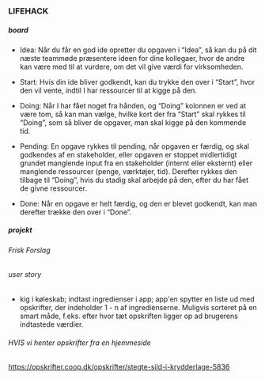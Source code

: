 ### LIFEHACK

##### board

 - Idea: Når du får en god ide opretter du opgaven i “Idea”, så kan du på dit næste teammøde præsentere ideen for dine kollegaer, hvor de andre kan være med til at vurdere, om det vil give værdi for virksomheden.

 - Start: Hvis din ide bliver godkendt, kan du trykke den over i “Start”, hvor den vil vente, indtil I har ressourcer til at kigge på den.

 - Doing: Når I har fået noget fra hånden, og “Doing” kolonnen er ved at være tom, så kan man vælge, hvilke kort der fra “Start” skal rykkes til “Doing”, som så bliver de opgaver, man skal kigge på den kommende tid.

 - Pending: En opgave rykkes til pending, når opgaven er færdig, og skal godkendes af en stakeholder, eller opgaven er stoppet midlertidigt grundet manglende input fra en stakeholder (internt eller eksternt) eller manglende ressourcer (penge, værktøjer, tid). Derefter rykkes den tilbage til “Doing”, hvis du stadig skal arbejde på den, efter du har fået de givne ressourcer.

 - Done: Når en opgave er helt færdig, og den er blevet godkendt, kan man derefter trække den over i “Done”.

##### projekt

###### Frisk Forslag

###### user story

 - kig i køleskab; indtast ingredienser i app; app'en spytter
 en liste ud med opskrifter, der indeholder 1 - n af ingredienserne.
 Muligvis sorteret på en smart måde, f.eks. efter hvor tæt opskriften
 ligger op ad brugerens indtastede værdier.

###### HVIS vi henter opskrifter fra en hjemmeside

https://opskrifter.coop.dk/opskrifter/stegte-sild-i-krydderlage-5836
